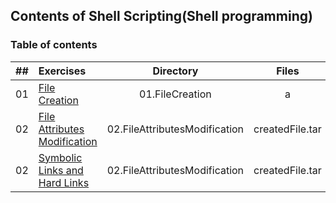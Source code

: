 ## Contents of Shell Scripting(Shell programming)

### Table of contents

|  ##  | Exercises                                                                                                                           |Directory                      |      Files       |
|:----:|:------------------------------------------------------------------------------------------------------------------------------------|:-----------------------------:|:----------------:|
|  01  | [File Creation](https://github.com/garlicvread/Shell_Scripting/tree/main/ShellScripts/01.FileCreation)                              |01.FileCreation                |        a         |
|  02  | [File Attributes Modification](https://github.com/garlicvread/Shell_Scripting/tree/main/ShellScripts/02.FileAttributesModification) |02.FileAttributesModification  | createdFile.tar  |
|  02  | [Symbolic Links and Hard Links](https://github.com/garlicvread/Shell_Scripting/tree/main/ShellScripts/03.SymbolicAndHardLinks)      |02.FileAttributesModification  | createdFile.tar  |
